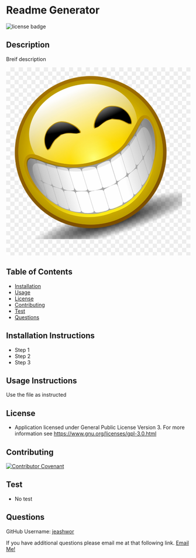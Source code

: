 # Readme Generator
![license badge](https://img.shields.io/badge/license-GNU_GPLv3-brightgreen)

## Description
  
Breif description
  
![screen shot](./utils/screenshot.png)
  
## Table of Contents
  
* [Installation](installation-instructions)  
* [Usage](#usage-instructions)  
* [License](#license)  
* [Contributing](#contributing)  
* [Test](#test-instructions)  
* [Questions](#questions)
  
## Installation Instructions

* Step 1 
* Step 2 
* Step 3

## Usage Instructions

Use the file as instructed

## License

* Application licensed under General Public License Version 3.  For more information see https://www.gnu.org/licenses/gpl-3.0.html

## Contributing

[![Contributor Covenant](https://img.shields.io/badge/Contributor%20Covenant-v2.0%20adopted-ff69b4.svg)](https://www.contributor-covenant.org/)

## Test

* No test

## Questions

GitHub Username: [jeashwor](https://github.com/jeashwor)

If you have additional questions please email me at that following link.  [Email Me!](jeashwor@gmail.com)
